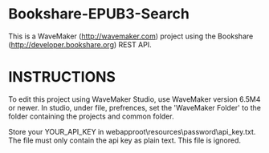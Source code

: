 Bookshare-EPUB3-Search
======================

This is a WaveMaker (http://wavemaker.com) project using the Bookshare (http://developer.bookshare.org) REST API.

INSTRUCTIONS
============

To edit this project using WaveMaker Studio, use WaveMaker version 6.5M4 or newer.
In studio, under file, prefrences, set the 'WaveMaker Folder' to the folder containing the projects and common folder.

Store your YOUR_API_KEY in webapproot\resources\password\api_key.txt. The file must only contain the api key as plain text. This file is ignored.